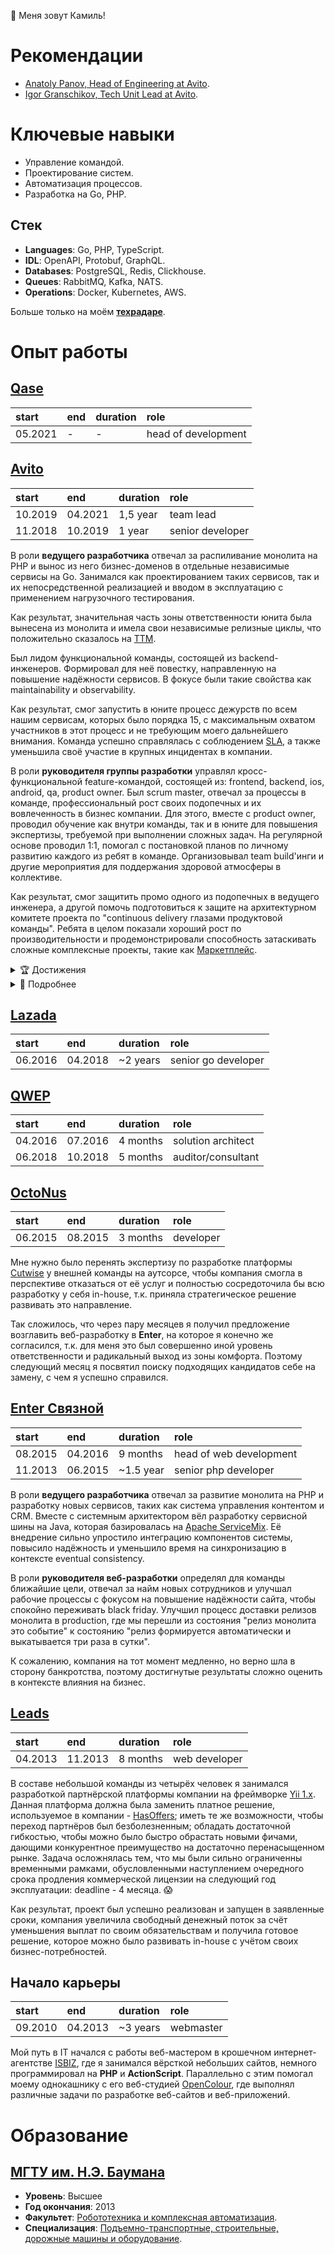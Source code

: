 👋 Меня зовут Камиль!

# Рекомендации

- [Anatoly Panov, Head of Engineering at Avito][panov].
- [Igor Granschikov, Tech Unit Lead at Avito][granschikov].

# Ключевые навыки

- Управление командой.
- Проектирование систем.
- Автоматизация процессов.
- Разработка на Go, PHP.

## Стек

- **Languages**: Go, PHP, TypeScript.
- **IDL**: OpenAPI, Protobuf, GraphQL.
- **Databases**: PostgreSQL, Redis, Clickhouse.
- **Queues**: RabbitMQ, Kafka, NATS.
- **Operations**: Docker, Kubernetes, AWS.

Больше только на моём [**техрадаре**][techradar].

# Опыт работы

## [Qase](https://qase.io)

| start   | end | duration | role                |
|:--------|:----|:---------|:--------------------|
| 05.2021 | -   | -        | head of development |

<!-- type:brief
Выстраивание и непрерывное улучшение процесса разработки и тестирования,
повышения качества продукта и определение стратегии развития технической платформы,
организация процесса найма и непрерывный поиск талантов в продуктовую команду.
Подробно: https://bit.ly/kamilsk-and-qase
-->

## [Avito](https://avito.tech)

| start   | end     | duration | role             |
|:--------|:--------|:---------|:-----------------|
| 10.2019 | 04.2021 | 1,5 year | team lead        |
| 11.2018 | 10.2019 | 1 year   | senior developer |

<!-- type:brief
Управление feature-командой, организация работы функциональной команды, менторство.
Проектирование и разработка сервисов на Go, распил монолита на PHP крупнейшего
онлайн-классифайда в России.
Подробно: https://bit.ly/kamilsk-and-avito.
-->

В роли **ведущего разработчика** отвечал за распиливание монолита на PHP
и вынос из него бизнес-доменов в отдельные независимые сервисы на Go.
Занимался как проектированием таких сервисов, так и их непосредственной
реализацией и вводом в эксплуатацию с применением нагрузочного тестирования.

Как результат, значительная часть зоны ответственности юнита была вынесена
из монолита и имела свои независимые релизные циклы, что положительно
сказалось на [TTM](https://en.wikipedia.org/wiki/Time_to_market).

Был лидом функциональной команды, состоящей из backend-инженеров.
Формировал для неё повестку, направленную на повышение надёжности
сервисов. В фокусе были такие свойства как maintainability и observability.

Как результат, смог запустить в юните процесс дежурств по всем нашим сервисам,
которых было порядка 15, с максимальным охватом участников в этот процесс
и не требующим моего дальнейшего внимания. Команда успешно справлялась с
соблюдением [SLA](https://en.wikipedia.org/wiki/Service-level_agreement),
а также уменьшила своё участие в крупных инцидентах в компании.

В роли **руководителя группы разработки** управлял кросс-функциональной
feature-командой, состоящей из: frontend, backend, ios, android, qa,
product owner. Был scrum master, отвечал за процессы в команде,
профессиональный рост своих подопечных и их вовлеченность в бизнес
компании. Для этого, вместе с product owner, проводил обучение
как внутри команды, так и в юните для повышения экспертизы, требуемой
при выполнении сложных задач. На регулярной основе проводил 1:1, помогал
с постановкой планов по личному развитию каждого из ребят в команде.
Организовывал team build'инги и другие мероприятия для поддержания
здоровой атмосферы в коллективе.

Как результат, смог защитить промо одного из подопечных в ведущего инженера,
а другой помочь подготовиться к защите на архитектурном комитете проекта
по "continuous delivery глазами продуктовой команды". Ребята в целом показали
хороший рост по производительности и продемонстрировали способность затаскивать
сложные комплексные проекты, такие как [Маркетплейс](https://www.avito.ru/marketplace).

<details><summary>🏆 Достижения</summary><p role="separator"></p>

- [LTIP](https://en.wikipedia.org/wiki/Long-term_incentive_plan)
- [SAR](https://en.wikipedia.org/wiki/Stock_appreciation_right)
- [RSUs](https://en.wikipedia.org/wiki/Restricted_stock)
- Запромоутил двух подопечных до позиции Senior Engineer.
- Помог запустить менторскую программу в компании, был одним из первых менторов.
</details>

<details><summary>👀 Подробнее</summary><p role="separator"></p>

Участвовал в найме, как на этапе технических секций, так и на финальных этапах,
в том числе собеседовал кандидатов на роль Product Owner в свою и смежные
feature-команды. Отвечал за требования к кандидатам на этапах скрининга
и платформы. За всё время работы в компании провёл более тридцати собеседований.
Все нанятые в итоге ребята успешно проходили испытательный срок.

Внедрил обязательные публичные внутрикластерные postmortem, цель которых
повышать экспертизу и инженерную культуру, прокачивать умение находить
root cause и работать на упреждение инцидентов в будущем.

Был одним из тех, кто участвовал в запуске MVP менторской программы в Авито -
Avito.Compass. За это время смог побыть в роли ментора для пяти инженеров из разных
юнитов от junior до lead. Помогал ребятам в вопросах личной эффективности и
backend-разработке.

Организовал команду для участия на внутреннем хакатоне, где мы за ночь сделали
рабочий прототип сервиса Avito.Karma для внутреннего портала. Это был мой первый
опыт участия в подобном мероприятии.

Активно взаимодействовал с лидами других юнитов, в особенности Платформы и Архитектуры,
был ретранслятором технических нововведений в юнит и заказчиком множества фич,
которые потом реализовывались ребятами в рамках нашего внутреннего
[PaaS](https://en.wikipedia.org/wiki/Platform_as_a_service) решения.
</details>

## [Lazada](https://www.lazada.com)

| start   | end     | duration | role                |
|:--------|:--------|:---------|:--------------------|
| 06.2016 | 04.2018 | ~2 years | senior go developer |

<!-- type:brief
Разработка продуктовых сервисов крупнейшего оператора электронной коммерции
Юго-Восточной Азии.
Подробно: https://bit.ly/kamilsk-and-lazada.
-->

## [QWEP](https://qwep.ru)

| start   | end     | duration | role               |
|:--------|:--------|:---------|:-------------------|
| 04.2016 | 07.2016 | 4 months | solution architect |
| 06.2018 | 10.2018 | 5 months | auditor/consultant |

<!-- type:brief
Аудит архитектуры проекта и бизнес-процессов компании, их оптимизация и внедрение
новой модели монетизации.

Проектирование, разработка и вывод на рынок MVP системы поиска автозапчастей.

Подробно: https://bit.ly/kamilsk-and-qwep.
-->

## [OctoNus](https://octonus.com)

| start   | end     | duration | role      |
|:--------|:--------|:---------|:----------|
| 06.2015 | 08.2015 | 3 months | developer |

<!-- type:brief
Разработка платформы https://cutwise.com, организация работы с командой на аутсорсе,
развитие существующей архитектуры проекта.

Подробно: https://bit.ly/kamilsk-and-octonus.
-->

Мне нужно было перенять экспертизу по разработке платформы [Cutwise](https://cutwise.com)
у внешней команды на аутсорсе, чтобы компания смогла в перспективе отказаться
от её услуг и полностью сосредоточила бы всю разработку у себя in-house, т.к.
приняла стратегическое решение развивать это направление.

Так сложилось, что через пару месяцев я получил предложение возглавить веб-разработку
в **Enter**, на которое я конечно же согласился, т.к. для меня это был совершенно
иной уровень ответственности и радикальный выход из зоны комфорта. Поэтому следующий
месяц я посвятил поиску подходящих кандидатов себе на замену, с чем я успешно справился.

<a id="enter"></a>

## [Enter Связной](https://ru.wikipedia.org/wiki/Enter_Связной)

| start   | end     | duration  | role                    |
|:--------|:--------|:----------|:------------------------|
| 08.2015 | 04.2016 | 9 months  | head of web development |
| 11.2013 | 06.2015 | ~1.5 year | senior php developer    |

<!-- type:brief
Организация работы небольшого отдела до 15 человек, планирование разработки,
улучшение рабочих процессов и архитектуры, обеспечение высокой доступности
основного сайта компании и внутренних сервисов.

Разработка внутренних сервисов компании, таких как CRM, CMS, ESB, а также
обеспечение высокой доступности основного сайта.

Подробно: https://bit.ly/kamilsk-and-enter.
-->

В роли **ведущего разработчика** отвечал за развитие монолита на PHP и
разработку новых сервисов, таких как система управления контентом и CRM.
Вместе с системным архитектором вёл разработку сервисной шины на Java,
которая базировалась на [Apache ServiceMix](https://servicemix.apache.org).
Её внедрение сильно упростило интеграцию компонентов системы, повысило
надёжность и уменьшило время на синхронизацию в контексте eventual consistency.

В роли **руководителя веб-разработки** определял для команды ближайшие цели,
отвечал за найм новых сотрудников и улучшал рабочие процессы с фокусом на
повышение надёжности сайта, чтобы спокойно переживать black friday. Улучшил
процесс доставки релизов монолита в production, где мы перешли из состояния
"релиз монолита это событие" к состоянию "релиз формируется автоматически и
выкатывается три раза в сутки".

К сожалению, компания на тот момент медленно, но верно шла в сторону банкротства,
поэтому достигнутые результаты сложно оценить в контексте влияния на бизнес.

## [Leads](https://leads.su)

| start   | end     | duration  | role          |
|:--------|:--------|:----------|:--------------|
| 04.2013 | 11.2013 | 8 months  | web developer |

<!-- type:brief
Разработка платформы по типу https://www.hasoffers.com с нуля в составе
небольшой команды из четырёх человек.

Подробно: https://bit.ly/kamilsk-and-leads.
-->

В составе небольшой команды из четырёх человек я занимался разработкой партнёрской
платформы компании на фреймворке [Yii 1.x](https://www.yiiframework.com).
Данная платформа должна была заменить платное решение, используемое в компании -
[HasOffers](https://www.hasoffers.com); иметь те же возможности, чтобы переход
партнёров был безболезненным; обладать достаточной гибкостью, чтобы можно было
быстро обрастать новыми фичами, дающими конкурентное преимущество на достаточно
перенасыщенном рынке. Задача осложнялась тем, что мы были сильно ограниченны
временными рамками, обусловленными наступлением очередного срока продления
коммерческой лицензии на следующий год эксплуатации: deadline - 4 месяца. 😱

Как результат, проект был успешно реализован и запущен в заявленные сроки, компания
увеличила свободный денежный поток за счёт уменьшения выплат по своим обязательствам
и получила готовое решение, которое можно было развивать in-house с учётом своих
бизнес-потребностей.

<a id="webmaster"></a>

## Начало карьеры

| start   | end     | duration | role      |
|:--------|:--------|:---------|:----------|
| 09.2010 | 04.2013 | ~3 years | webmaster |

<!-- type:brief
Непродолжительная работа верстальщиком в небольшой веб-студии https://isbiz-agency.ru.
Подработки на веб-студию https://openco.ru и её развитие.

Подробно: https://bit.ly/kamilsk-as-webmaster.
-->

Мой путь в IT начался с работы веб-мастером в крошечном интернет-агентстве
[ISBIZ](https://isbiz-agency.ru), где я занимался вёрсткой небольших сайтов,
немного программировал на **PHP** и **ActionScript**. Параллельно с этим
помогал моему однокашнику с его веб-студией [OpenColour](https://openco.ru),
где выполнял различные задачи по разработке веб-сайтов и веб-приложений.

# Образование

## [МГТУ им. Н.Э. Баумана](https://bmstu.ru)

- **Уровень**: Высшее
- **Год окончания**: 2013
- **Факультет**: [Робототехника и комплексная автоматизация](http://rk.bmstu.ru).
- **Специализация**: [Подъемно-транспортные, строительные,
  дорожные машины и оборудование](http://rk4.bmstu.ru).

[panov]:                https://www.linkedin.com/in/anatoly-panov-6b75b613/
[granschikov]:          https://www.linkedin.com/in/igor-granschikov/

[techradar]:            https://radar.thoughtworks.com/?sheetId=https%3A%2F%2Fraw.githubusercontent.com%2Fkamilsk%2Fkamilsk%2Fmaster%2Fresume%2Ftechradar.csv

[work-as-webmaster]:    https://bit.ly/kamilsk-as-webmaster
[work-at-avito]:        https://bit.ly/kamilsk-and-avito
[work-at-enter]:        https://bit.ly/kamilsk-and-enter
[work-at-lazada]:       https://bit.ly/kamilsk-and-lazada
[work-at-leads]:        https://bit.ly/kamilsk-and-leads
[work-at-octonus]:      https://bit.ly/kamilsk-and-octonus
[work-at-qwep]:         https://bit.ly/kamilsk-and-qwep
